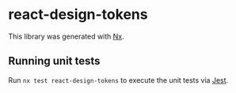 # react-design-tokens

This library was generated with [Nx](https://nx.dev).

## Running unit tests

Run `nx test react-design-tokens` to execute the unit tests via [Jest](https://jestjs.io).
